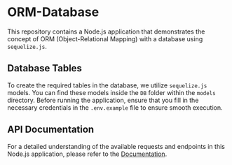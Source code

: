 # ORM-Database

This repository contains a Node.js application that demonstrates the concept of ORM (Object-Relational Mapping) with a database using `sequelize.js`.

## Database Tables

To create the required tables in the database, we utilize `sequelize.js` models. You can find these models inside the `DB` folder within the `models` directory. Before running the application, ensure that you fill in the necessary credentials in the `.env.example` file to ensure smooth execution.

## API Documentation

For a detailed understanding of the available requests and endpoints in this Node.js application, please refer to the [Documentation](https://documenter.getpostman.com/view/28416524/2s9XxsWc4K).
